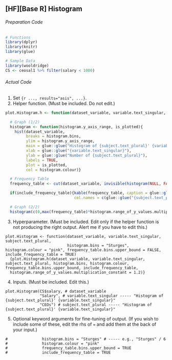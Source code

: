## \[HF\]\[Base R\] Histogram
###### Preparation Code
```r
# Functions
library(dplyr)
library(knitr)
library(glue)

# Sample Data
library(wooldridge)
CS <- ceosal1 %>% filter(salary < 1000)
```
###### Actual Code
1. Set `{r ..., results="asis", ...}`.
2. Helper function. (Must be included. Do not edit.)
```r
plot.Histogram.h <- function(dataset_variable, variable.text_singular, subject.text_plural, histogram.bins, histogram.colour, frequency_table.bins.upper_bound, include_frequency_table, histogram.range_of_y_values.multiplication_constant){

  # Graph (1/2)
  histogram <- function(histogram.y_axis_range, is_plotted){
    hist(dataset_variable,
         breaks = histogram.bins,
         ylim = histogram.y_axis_range,
         main = glue::glue("Histogram of {subject.text_plural}' {variable.text_singular}"),
         xlab = glue::glue("{variable.text_singular}"),
         ylab = glue::glue("Number of {subject.text_plural}"),
         labels = TRUE,
         plot = is_plotted,
         col = histogram.colour)}

  # Frequency Table
  frequency_table <- cut(dataset_variable, invisible(histogram(NULL, FALSE))$breaks, include.lowest = TRUE, right = frequency_table.bins.upper_bound) %>% table() 

  if(include_frequency_table){kable(frequency_table, caption = glue::glue("Frequency Distribution of {subject.text_plural}' {variable.text_singular}"),
                              col.names = c(glue::glue("{subject.text_plural}' {variable.text_singular} (grouped)"), "Frequency")) %>% print()}

  # Graph (2/2)
  histogram(c(0,max(frequency_table)*histogram.range_of_y_values.multiplication_constant), TRUE)}
```
3. Hyperparameter. (Must be included. Edit only if the helper function is not producing the right output. Alert me if you have to edit this.)
```
plot.Histogram <- function(dataset_variable, variable.text_singular, subject.text_plural,
                           histogram.bins = "Sturges", histogram.colour = "pink", frequency_table.bins.upper_bound = FALSE, include_frequency_table = TRUE)
  {plot.Histogram.h(dataset_variable, variable.text_singular, subject.text_plural, histogram.bins, histogram.colour, frequency_table.bins.upper_bound, include_frequency_table,
  histogram.range_of_y_values.multiplication_constant = 1.2)}
```
4. Inputs. (Must be included. Edit this.)
```
plot.Histogram(CS$salary, # dataset_variable
               "Salary", # variable.text_singular ----- "Histogram of {subject.text_plural}' {variable.text_singular}"
               "CEOs") # subject.text_plural ----- "Histogram of {subject.text_plural}' {variable.text_singular}"
```
5. Optional keyword arguments for fine-tuning of output. (If you wish to include some of these, edit the rhs of `=` and add them at the back of your input.)
```
#               histogram.bins = "Sturges" # ----- e.g., "Sturges" / 6
#               histogram.colour = "pink"
#               frequency_table.bins.upper_bound = TRUE
#               include_frequency_table = TRUE
```
